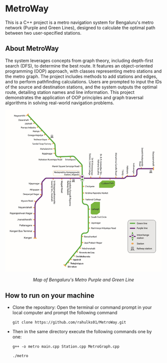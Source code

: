 # MetroWay

This is a C++ project is a metro navigation system for Bengaluru's metro network (Purple and Green Lines),
designed to calculate the optimal path between two user-specified stations.

## About MetroWay

The system leverages concepts from graph theory, including depth-first search (DFS), to determine the best route.
It features an object-oriented programming (OOP) approach, with classes representing metro stations and the metro graph.
The project includes methods to add stations and edges, and to perform pathfinding calculations.
Users are prompted to input the IDs of the source and destination stations, and the system outputs the optimal route, detailing station names and line information.
This project demonstrates the application of OOP principles and graph traversal algorithms in solving real-world navigation problems.

<p align="center">
  <img alt="metroMap" width="650" src="https://github.com/rahulks01/MetroWay/blob/master/MetroMap.png">
</p>
<p align="center">
  <em>Map of Bengaluru's Metro Purple and Green Line</em>
</p>

## How to run on your machine
- Clone the repository:
  Open the terminal or command prompt in your local computer and prompt the following command
  ```
  git clone https://github.com/rahulks01/MetroWay.git
  ```
- Then in the same directory execute the following commands one by one:
  ```
  g++ -o metro main.cpp Station.cpp MetroGraph.cpp
  ```
  ```
  ./metro
  ```
